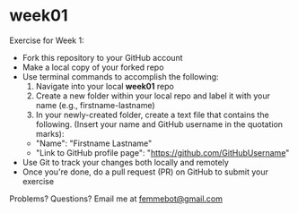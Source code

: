 # week01

Exercise for Week 1:
* Fork this repository to your GitHub account
* Make a local copy of your forked repo
* Use terminal commands to accomplish the following:
  1. Navigate into your local **week01** repo
  2. Create a new folder within your local repo and label it with your name (e.g., firstname-lastname)
  3. In your newly-created folder, create a text file that contains the following. (Insert your name and GitHub username in the quotation marks):
    * "Name": "Firstname Lastname"
    * "Link to GitHub profile page": "https://github.com/GitHubUsername"
* Use Git to track your changes both locally and remotely
* Once you're done, do a pull request (PR) on GitHub to submit your exercise

Problems? Questions? Email me at femmebot@gmail.com
